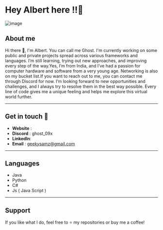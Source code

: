 # Hey Albert here !!👋

![image]([https://www.bing.com/images/search?view=detailV2&ccid=7ESQ%2bAkh&id=465350CB7EB2DAD513EAF3C0CD8592FBBFFC0567&thid=OIP.7ESQ-AkhOIy2dYcaKE4fEwHaEo&mediaurl=https%3a%2f%2fwallpapertag.com%2fwallpaper%2ffull%2f3%2f9%2fb%2f667865-awesome-anime-backgrounds-2560x1600-download.jpg&exph=1600&expw=2560&q=anime+background&simid=608037503174194316&FORM=IRPRST&ck=3AEE76840E2EF36A3A210F4EE40AFF64&selectedIndex=30&itb=0])

## About me

Hi there 👋, I'm Albert. You can call me Ghost. I'm currently working on some public and private projects spread across various frameworks and languages. I’m still learning, trying out new approaches, and improving every step of the way.Yes, I’m from India, and I’ve had a passion for computer hardware and software from a very young age. Networking is also on my bucket list.If you want to reach out to me, you can contact me through Discord for now. I’m looking forward to new opportunities and challenges, and I always try to resolve them in the best way possible. Every line of code gives me a unique feeling and helps me explore this virtual world further.

---

## Get in touch 🤝

- **Website** : 
- **Discord** : ghost_09x
- **LinkedIn**:
- **Email**   : geekysamz@gmail.com

---

## **Languages**
- Java
- Python
- C#
- Js ( Java Script )
  
---

## Support

If you like what I do, feel free to ⭐️ my repositories or buy me a coffee! 

